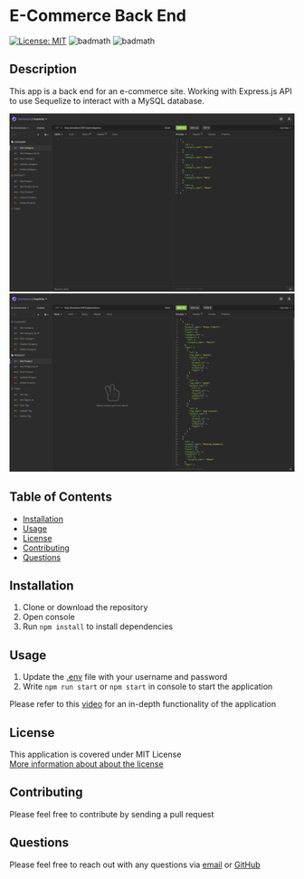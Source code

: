 # E-Commerce Back End
  [![License: MIT](https://img.shields.io/badge/License-MIT-yellow.svg)](https://opensource.org/licenses/MIT)
  ![badmath](https://img.shields.io/github/languages/top/samersaemeldahr/E-Commerce-Back-End)
  ![badmath](https://img.shields.io/github/languages/count/samersaemeldahr/E-Commerce-Back-End)

  ## Description 
  This app is a back end for an e-commerce site. Working with Express.js API to use Sequelize to interact with a MySQL database.

  ![app Screenshot](./Assets/screenshot1.png)
  ![app Screenshot](./Assets/screenshot2.png)

  ## Table of Contents
  
  * [Installation](#installation)
  * [Usage](#usage)
  * [License](#license) 
  * [Contributing](#contributing)
  * [Questions](#questions) 
  
  ## Installation
  1. Clone or download the repository
  1. Open console
  1. Run `npm install` to install dependencies
  
  ## Usage
  1. Update the [.env](./.env) file with your username and password
  1. Write `npm run start` or `npm start` in console to start the application

Please refer to this [video](https://drive.google.com/file/d/1yzZYi3MhFadtePS1rG-ziKkkGz0eV0VF/view) for an in-depth functionality of the application
  
  
## License
This application is covered under MIT License<br>[More information about about the license](https://choosealicense.com/licenses/mit/)
  
  ## Contributing
  Please feel free to contribute by sending a pull request

  ## Questions
  Please feel free to reach out with any questions via [email](mailto:samersaemeldahr@gmail.com) or [GitHub](https://www.github.com/samersaemeldahr)